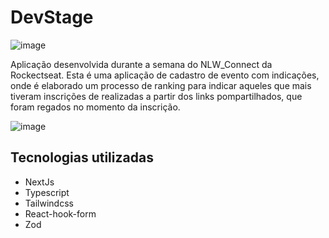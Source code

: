 # DevStage

![image](https://github.com/user-attachments/assets/bed0a266-ec69-4e29-87a3-30b23764357b)

Aplicação desenvolvida durante a semana do NLW_Connect da Rockectseat. Esta é uma aplicação de cadastro de evento com indicações, onde é elaborado um processo de ranking para indicar aqueles que mais tiveram inscrições de realizadas a partir dos links pompartilhados, que foram regados no momento da inscrição.

![image](https://github.com/user-attachments/assets/d3c49394-6d8b-4198-8c78-074c37370e54)

## Tecnologias utilizadas
 - NextJs
 - Typescript
 - Tailwindcss
 - React-hook-form
 - Zod
